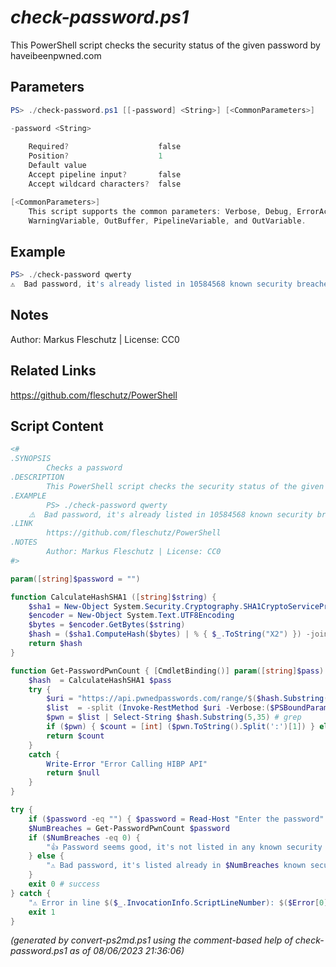 *check-password.ps1*
================

This PowerShell script checks the security status of the given password by haveibeenpwned.com

Parameters
----------
```powershell
PS> ./check-password.ps1 [[-password] <String>] [<CommonParameters>]

-password <String>
    
    Required?                    false
    Position?                    1
    Default value                
    Accept pipeline input?       false
    Accept wildcard characters?  false

[<CommonParameters>]
    This script supports the common parameters: Verbose, Debug, ErrorAction, ErrorVariable, WarningAction, 
    WarningVariable, OutBuffer, PipelineVariable, and OutVariable.
```

Example
-------
```powershell
PS> ./check-password qwerty
⚠️  Bad password, it's already listed in 10584568 known security breaches!

```

Notes
-----
Author: Markus Fleschutz | License: CC0

Related Links
-------------
https://github.com/fleschutz/PowerShell

Script Content
--------------
```powershell
<#
.SYNOPSIS
        Checks a password
.DESCRIPTION
        This PowerShell script checks the security status of the given password by haveibeenpwned.com
.EXAMPLE
        PS> ./check-password qwerty
	⚠️  Bad password, it's already listed in 10584568 known security breaches!
.LINK
        https://github.com/fleschutz/PowerShell
.NOTES
        Author: Markus Fleschutz | License: CC0
#>

param([string]$password = "")

function CalculateHashSHA1 ([string]$string) {
    $sha1 = New-Object System.Security.Cryptography.SHA1CryptoServiceProvider
    $encoder = New-Object System.Text.UTF8Encoding
    $bytes = $encoder.GetBytes($string)
    $hash = ($sha1.ComputeHash($bytes) | % { $_.ToString("X2") }) -join ''
    return $hash
}

function Get-PasswordPwnCount { [CmdletBinding()] param([string]$pass)
    $hash  = CalculateHashSHA1 $pass
    try {
        $uri = "https://api.pwnedpasswords.com/range/$($hash.Substring(0,5))"
        $list  = -split (Invoke-RestMethod $uri -Verbose:($PSBoundParameters['Verbose'] -eq $true) -ErrorAction Stop) # split into separate strings
        $pwn = $list | Select-String $hash.Substring(5,35) # grep
        if ($pwn) { $count = [int] ($pwn.ToString().Split(':')[1]) } else { $count = 0 }
        return $count
    }
    catch {
        Write-Error "Error Calling HIBP API"
        return $null
    }
}

try {
	if ($password -eq "") { $password = Read-Host "Enter the password" }
	$NumBreaches = Get-PasswordPwnCount $password
	if ($NumBreaches -eq 0) {
		"👍 Password seems good, it's not listed in any known security breach as of today." 
	} else {
		"⚠️ Bad password, it's listed already in $NumBreaches known security breaches!"
	}
	exit 0 # success
} catch {
	"⚠️ Error in line $($_.InvocationInfo.ScriptLineNumber): $($Error[0])"
	exit 1
}
```

*(generated by convert-ps2md.ps1 using the comment-based help of check-password.ps1 as of 08/06/2023 21:36:06)*
